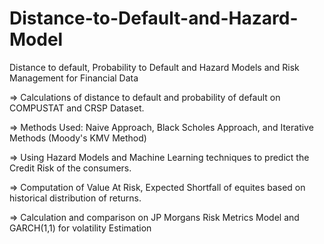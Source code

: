 # Distance-to-Default-and-Hazard-Model
Distance to default, Probability to Default and Hazard Models and Risk Management for Financial Data

=> Calculations of distance to default and probability of default on COMPUSTAT and CRSP Dataset.

=> Methods Used: Naive Approach, Black Scholes Approach, and Iterative Methods (Moody's KMV Method)

=> Using Hazard Models and Machine Learning techniques to predict the Credit Risk of the consumers.

=> Computation of Value At Risk, Expected Shortfall of equites based on historical distribution of returns.

=> Calculation and comparison on JP Morgans Risk Metrics Model and GARCH(1,1) for volatility Estimation

